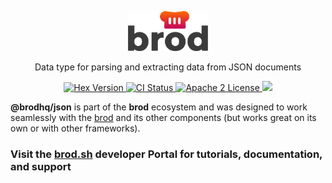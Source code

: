 <p align="center">
  <a href="https://brod.sh">
    <img alt="brod" src="https://raw.githubusercontent.com/brodhq/assets/master/icons/png/icon-header-repository.png" height="64" width='auto'>
  </a>
</p>

<p align="center">
  Data type for parsing and extracting data from JSON documents
</p>

<p align="center">
  <a href="https://www.npmjs.com/package/@brod/json">
    <img alt="Hex Version" src="https://img.shields.io/npm/v/@brodhq/json.svg">
  </a>
  <a href="https://github.com/brodhq/json/actions">
    <img alt="CI Status" src="https://github.com/brodhq/json/workflows/ci/badge.svg">
  </a>
  <a href="https://opensource.org/licenses/Apache-2.0">
    <img alt="Apache 2 License" src="https://img.shields.io/npm/l/brod">
  </a>
  <a href="https://codecov.io/gh/brodhq/json">
    <img src="https://codecov.io/gh/brodhq/json/branch/master/graph/badge.svg?token=CYpB9H2ah3"/>
  </a>
</p>

**@brodhq/json** is part of the **brod** ecosystem and was designed to work seamlessly with the [brod](https://brod.sh) and its other components (but works great on its own or with other frameworks).

### Visit the [brod.sh](https://brod.sh) developer Portal for tutorials, documentation, and support